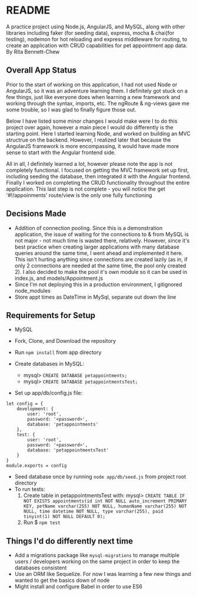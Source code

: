 # README
A practice project using Node.js, AngularJS, and MySQL, along with other libraries including faker (for seeding data), express, mocha & chai(for testing), nodemon for hot reloading and express middleware for routing, to create an application with CRUD capabilities for pet appointment app data. 
By Rita Bennett-Chew

## Overall App Status
Prior to the start of working on this application, I had not used Node or AngularJS, so it was an adventure learning them. I definitely got stuck on a few things, just like everyone does when learning a new framework and working through the syntax, imports, etc. The ngRoute & ng-views gave me some trouble, so I was glad to finally figure those out.

Below I have listed some minor changes I would make were I to do this project over again, however a main piece I would do differently is the starting point. Here I started learning Node, and worked on building an MVC structrue on the backend. However, I realized later that because the AngularJS framework is more encompassing, it would have made more sense to start with the Angular frontend side. 

All in all, I definitely learned a lot, however please note the app is not completely functional. I focused on getting the MVC framework set up first, including seeding the database, then integrated it with the Angular frontend. Finally I worked on completing the CRUD functionality throughout the entire application. This last step is not complete - you will notice the get '#!/appoinments' route/view is the only one fully functioning

## Decisions Made
- Addition of connection pooling. Since this is a demonstration application, the issue of waiting for the connections to & from MySQL is not major - not much time is wasted there, relatively. However, since it's best practice when creating larger applications with many database queries around the same time, I went ahead and implemented it here. This isn't hurting anything since connections are created lazily (as in, if only 2 connections are needed at the same time, the pool only created 2). I also decided to make the pool it's own module so it can be used in index.js, and models/Appointment.js
- Since I'm not deploying this in a production environment, I gitignored node_modules
- Store appt times as DateTime in MySql, separate out down the line
## Requirements for Setup
- MySQL
- Fork, Clone, and Download the repository
- Run `npm install` from app directory 
- Create databases in MySQL:
    * mysql> `CREATE DATABASE petappointments;`
    * mysql> `CREATE DATABASE petappointmentsTest;`

- Set up app/db/config.js file: 
```
let config = {
    development: {
        user: 'root',
        password: '<password>',
        database: 'petappointments'
    },
    test: {
        user: 'root',
        password: '<password>',
        database: 'petappointmentsTest'
    }
}
module.exports = config
```
- Seed database once by running `node app/db/seed.js` from project root directory
- To run tests: 
    1. Create table in petappointmentsTest with: mysql> `CREATE TABLE IF NOT EXISTS appointments(id int NOT NULL auto_increment PRIMARY KEY, petName varchar(255) NOT NULL, humanName varchar(255) NOT NULL, time datetime NOT NULL, type varchar(255), paid tinyint(1) NOT NULL DEFAULT 0);`
    1. Run $ `npm test`


## Things I'd do differently next time
- Add a migrations package like `mysql-migrations` to manage multiple users / developers working on the same project in order to keep the databases consistent 
- Use an ORM like Sequelize. For now I was learning a few new things and wanted to get the basics down of node
- Might install and configure Babel in order to use ES6 
